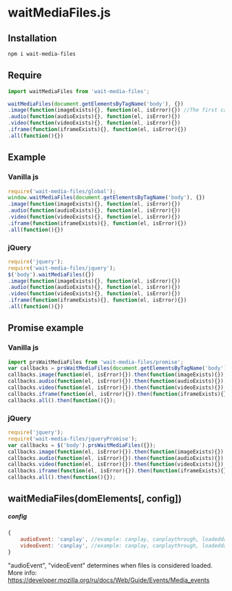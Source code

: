 # waitMediaFiles.js
## Installation
````bash
npm i wait-media-files
````

## Require
````javascript
import waitMediaFiles from 'wait-media-files';

waitMediaFiles(document.getElementsByTagName('body'), {})
.image(function(imageExists){}, function(el, isError){}) //The first callback will be called when all the images are loaded. The second callback will be called every time a image is loaded.
.audio(function(audioExists){}, function(el, isError){})
.video(function(videoExists){}, function(el, isError){})
.iframe(function(iframeExists){}, function(el, isError){})
.all(function(){})
````

## Example
### Vanilla js
````javascript
require('wait-media-files/global');
window.waitMediaFiles(document.getElementsByTagName('body'), {})
.image(function(imageExists){}, function(el, isError){})
.audio(function(audioExists){}, function(el, isError){})
.video(function(videoExists){}, function(el, isError){})
.iframe(function(iframeExists){}, function(el, isError){})
.all(function(){})
````

### jQuery
````javascript
require('jquery');
require('wait-media-files/jquery');
$('body').waitMediaFiles({})
.image(function(imageExists){}, function(el, isError){})
.audio(function(audioExists){}, function(el, isError){})
.video(function(videoExists){}, function(el, isError){})
.iframe(function(iframeExists){}, function(el, isError){})
.all(function(){})
````

## Promise example
### Vanilla js
````javascript
import prsWaitMediaFiles from 'wait-media-files/promise';
var callbacks = prsWaitMediaFiles(document.getElementsByTagName('body'), {});
callbacks.image(function(el, isError){}).then(function(imageExists){});
callbacks.audio(function(el, isError){}).then(function(audioExists){});
callbacks.video(function(el, isError){}).then(function(videoExists){});
callbacks.iframe(function(el, isError){}).then(function(iframeExists){});
callbacks.all().then(function(){});
````

### jQuery
````javascript
require('jquery');
require('wait-media-files/jqueryPromise');
var callbacks = $('body').prsWaitMediaFiles({});
callbacks.image(function(el, isError){}).then(function(imageExists){});
callbacks.audio(function(el, isError){}).then(function(audioExists){});
callbacks.video(function(el, isError){}).then(function(videoExists){});
callbacks.iframe(function(el, isError){}).then(function(iframeExists){});
callbacks.all().then(function(){});
````

## waitMediaFiles(domElements[, config])
##### config
````javascript
{
	audioEvent: 'canplay', //example: canplay, canplaythrough, loadeddata, loadedmetadata.
	videoEvent: 'canplay', //example: canplay, canplaythrough, loadeddata, loadedmetadata.
}
````
"audioEvent", "videoEvent" determines when files is considered loaded.
More info: https://developer.mozilla.org/ru/docs/Web/Guide/Events/Media_events